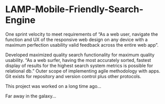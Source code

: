 # LAMP-Mobile-Friendly-Search-Engine

One sprint velocity to meet requirements of “As a web user, navigate the function and UX of the responsive web design on any device with a maximum perfection usability valid feedback across the entire web app”.

Developed maximized quality search functionality for maximum quality usability. “As a web surfer, having the most accurately sorted, fastest display of results for the highest search system metrics is possible for relational db.” 
Outer scope of implementing agile methodology with apps.
Git exists for repository and version control plus other protocols.

This project was worked on a long time ago...

Far away in the galaxy...
